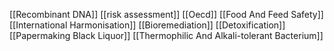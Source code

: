[[Recombinant DNA]]
[[risk assessment]]
[[Oecd]]
[[Food And Feed Safety]]
[[International Harmonisation]]
[[Bioremediation]]
[[Detoxification]]
[[Papermaking Black Liquor]]
[[Thermophilic And Alkali-tolerant Bacterium]]
